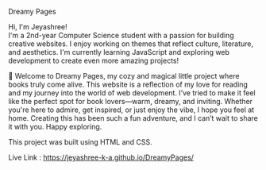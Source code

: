 Dreamy Pages

Hi, I'm Jeyashree!  
I'm a 2nd-year Computer Science student with a passion for building creative websites. I enjoy working on themes that reflect culture, literature, and aesthetics. I'm currently learning JavaScript and exploring web development to create even more amazing projects!

🌟 Welcome to Dreamy Pages, my cozy and magical little project where books truly come alive. This website is a reflection of my love for reading and my journey into the world of web development. I’ve tried to make it feel like the perfect spot for book lovers—warm, dreamy, and inviting. Whether you're here to admire, get inspired, or just enjoy the vibe, I hope you feel at home. Creating this has been such a fun adventure, and I can’t wait to share it with you. Happy exploring.

This project was built using HTML and CSS.

Live Link : https://jeyashree-k-a.github.io/DreamyPages/
